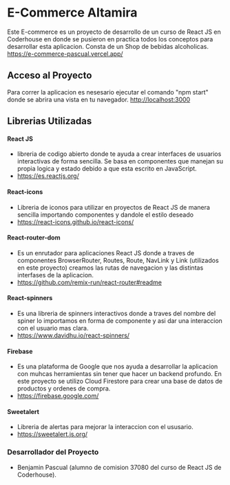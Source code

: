 # E-Commerce Altamira

Este E-commerce es un proyecto de desarrollo de un curso de React JS en Coderhouse en donde se pusieron en practica todos los conceptos para desarrollar esta aplicacion. 
Consta de un Shop de bebidas alcoholicas. 
<https://e-commerce-pascual.vercel.app/>

## Acceso al Proyecto

Para correr la aplicacion es nesesario ejecutar el comando "npm start" donde se abrira una vista en tu navegador.   <http://localhost:3000>

## Librerias Utilizadas

#### React JS
- libreria de codigo abierto donde te ayuda a crear interfaces de usuarios interactivas de forma sencilla. Se basa en componentes que manejan su propia logica y estado debido a que esta escrito en JavaScript. 
- <https://es.reactjs.org/>

#### React-icons
- Libreria de iconos para utilizar en proyectos de React JS de manera sencilla importando componentes y dandole el estilo deseado
- <https://react-icons.github.io/react-icons/>

#### React-router-dom
- Es un enrutador para aplicaciones React JS donde a traves de componentes BrowserRouter, Routes, Route, NavLink y Link (utilizados en este proyecto) creamos las rutas de navegacion y las distintas interfases de la aplicacion. 
- <https://github.com/remix-run/react-router#readme>

#### React-spinners
- Es una libreria de spinners interactivos donde a traves del nombre del spiner lo importamos en forma de componente y asi dar una interaccion con el usuario mas clara.
- <https://www.davidhu.io/react-spinners/>

#### Firebase
- Es una plataforma de Google que nos ayuda a desarrollar la aplicacion con muhcas herramientas sin tener que hacer un backend profundo. En este proyecto se utilizo Cloud Firestore para crear una base de datos de productos y ordenes de compra.
- <https://firebase.google.com/>

#### Sweetalert
- Libreria de alertas para mejorar la interaccion con el ususario. 
- <https://sweetalert.js.org/>

### Desarrollador del Proyecto
- Benjamin Pascual (alumno de comision 37080 del curso de React JS de Coderhouse).